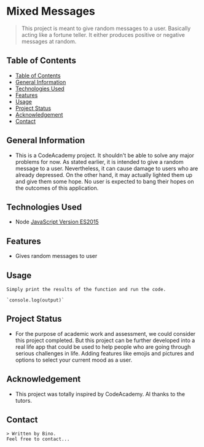 # Mixed Messages
> This project is meant to give random messages to a user. Basically acting like a fortune teller. It either produces positive or negative messages at random.

## Table of Contents
  - [Table of Contents](#table-of-contents)
  - [General Information](#general-information)
  - [Technologies Used](#technologies-used)
  - [Features](#features)
  - [Usage](#usage)
  - [Project Status](#project-status)
  - [Acknowledgement](#acknowledgement)
  - [Contact](#contact)
  
  
## General Information
- This is a CodeAcademy project. It shouldn't be able to solve any major problems for now. As stated earlier, it is intended to give a random message to a user. Nevertheless, it can cause damage to users who are already depressed. On the other hand, it may actually lighted them up and give them some hope. No user is expected to bang their hopes on the outcomes of this application.  

## Technologies Used
  - Node [JavaScript Version ES2015](https://developers.google.com/web/shows/ttt/series-2/es2015)

## Features
- Gives random messages to user

##  Usage 
    Simply print the results of the function and run the code.

    `console.log(output)`

## Project Status
- For the purpose of academic work and assessment, we could consider this project completed. But this project can be further developed into a real life app that could be used to help people who are going through serious challenges in life. Adding features like emojis and pictures and options to select your current mood as a user. 

## Acknowledgement
  - This project was totally inspired by CodeAcademy. Al thanks to the tutors.

## Contact
    > Written by Bino.
    Feel free to contact...